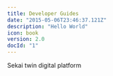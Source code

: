 ```yaml
---
title: Developer Guides
date: "2015-05-06T23:46:37.121Z"
description: "Hello World"
icon: book
version: 2.0
docId: "1"
---
```


Sekai twin digital platform
